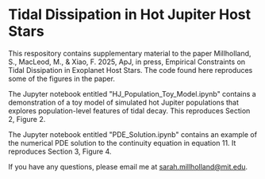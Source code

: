 # Tidal Dissipation in Hot Jupiter Host Stars
This respository contains supplementary material to the paper Millholland, S., MacLeod, M., & Xiao, F. 2025, ApJ, in press, Empirical Constraints on Tidal Dissipation in Exoplanet Host Stars. The code found here reproduces some of the figures in the paper. 

The Jupyter notebook entitled "HJ_Population_Toy_Model.ipynb" contains a demonstration of a toy model of simulated hot Jupiter populations that explores population-level features of tidal decay. This reproduces Section 2, Figure 2. 

The Jupyter notebook entitled "PDE_Solution.ipynb" contains an example of the numerical PDE solution to the continuity equation in equation 11. It reproduces Section 3, Figure 4.

If you have any questions, please email me at sarah.millholland@mit.edu.

